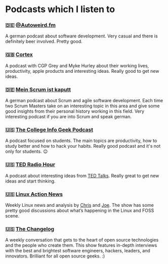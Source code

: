 # Podcasts which I listen to

### :de: [@Autoweird.fm](http://pca.st/TFXI)
A german podcast about software development. Very casual and there is definitely beer involved. Pretty good.

### :uk: [Cortex](http://pca.st/cortex)
A podcast with CGP Grey and Myke Hurley about their working lives, productivity, apple products and interesting ideas. Really good to get new ideas.

### :de: [Mein Scrum ist kaputt](http://pca.st/nm5q)
A german podcast about Scrum and agile software development. Each time two Scrum Masters take on an interesting topic in this area and give some good insights from their personal history working in this field. Very interesting podcast if you are into Scrum and speak german.

### :us: [The College Info Geek Podcast](http://pca.st/BzAM)
A podcast focused on students. The main topics are productivity, how to study better and how to hack your habits. Really good podcast and it's not only for students. :wink:

### :us: [TED Radio Hour](http://pca.st/nprted)
A podcast about interesting ideas from [TED Talks](https://www.ted.com/). Really great to get new ideas and start thinking.

### :us: [Linux Action News](http://pca.st/QL3r)
Weekly Linux news and analysis by [Chris](http://linuxactionnews.com/hosts/chris) and [Joe](http://linuxactionnews.com/hosts/joe). The show has some pretty good discussions about what’s happening in the Linux and FOSS scene.

### :us: [The Changelog](http://pca.st/changelog)
A weekly conversation that gets to the heart of open source technologies and the people who create them. This show features in-depth interviews with the best and brightest software engineers, hackers, leaders, and innovators. Brilliant for all open source geeks. :)

